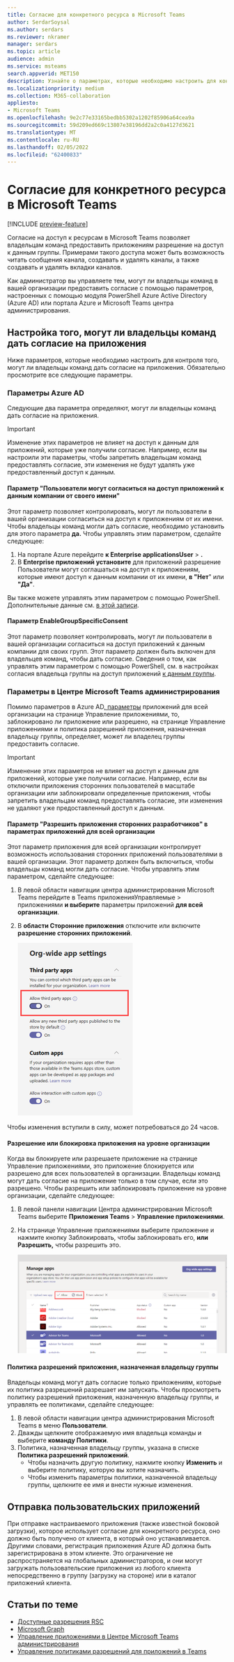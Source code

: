 ```yaml
---
title: Согласие для конкретного ресурса в Microsoft Teams
author: SerdarSoysal
ms.author: serdars
ms.reviewer: nkramer
manager: serdars
ms.topic: article
audience: admin
ms.service: msteams
search.appverid: MET150
description: Узнайте о параметрах, которые необходимо настроить для контроля того, могут ли владельцы команд в вашей организации дать согласие на приложения.
ms.localizationpriority: medium
ms.collection: M365-collaboration
appliesto:
- Microsoft Teams
ms.openlocfilehash: 9e2c77e33165bedbb5302a1202f85906a64cea9a
ms.sourcegitcommit: 59d209ed669c13807e38196dd2a2c0a4127d3621
ms.translationtype: MT
ms.contentlocale: ru-RU
ms.lasthandoff: 02/05/2022
ms.locfileid: "62400833"
---
```

# <a name="resource-specific-consent-in-microsoft-teams"></a>Согласие для конкретного ресурса в Microsoft Teams

[!INCLUDE [preview-feature](includes/preview-feature.md)]

Согласие на доступ к ресурсам в Microsoft Teams позволяет владельцам команд предоставить приложениям разрешение на доступ к данным группы. Примерами такого доступа может быть возможность читать сообщения канала, создавать и удалять каналы, а также создавать и удалять вкладки каналов.

Как администратор вы управляете тем, могут ли владельцы команд в вашей организации предоставить согласие с помощью параметров, настроенных с помощью модуля PowerShell Azure Active Directory (Azure AD) или портала Azure и Microsoft Teams центра администрирования.  

## <a name="set-whether-team-owners-can-give-consent-to-apps"></a>Настройка того, могут ли владельцы команд дать согласие на приложения

Ниже параметров, которые необходимо настроить для контроля того, могут ли владельцы команд дать согласие на приложения. Обязательно просмотрите все следующие параметры.

### <a name="settings-in-azure-ad"></a>Параметры Azure AD

Следующие два параметра определяют, могут ли владельцы команд дать согласие на приложения.

> [!IMPORTANT]
> Изменение этих параметров не влияет на доступ к данным для приложений, которые уже получили согласие. Например, если вы настроили эти параметры, чтобы запретить владельцам команд предоставлять согласие, эти изменения не будут удалять уже предоставленный доступ к данным.

#### <a name="the-users-can-consent-to-apps-accessing-company-data-on-their-behalf-setting"></a>Параметр "Пользователи могут согласиться на доступ приложений к данным компании от своего имени"

Этот параметр позволяет контролировать, могут ли пользователи в вашей организации согласиться на доступ к приложениям от их имени. Чтобы владельцы команд могли дать согласие, необходимо установить для этого параметра **да.** Чтобы управлять этим параметром, сделайте следующее:

1. На портале Azure перейдите **к Enterprise applicationsUser** > **.**
2. В **Enterprise приложений установите** для приложений разрешение Пользователи  могут соглашаться на доступ к приложениям, которые имеют доступ к данным компании от их имени, **в "Нет**" или **"Да"**.

Вы также можете управлять этим параметром с помощью PowerShell. Дополнительные данные см. [в этой записи](/azure/active-directory/manage-apps/configure-user-consent#configure-user-consent-to-applications).

#### <a name="the-enablegroupspecificconsent-setting"></a>Параметр EnableGroupSpecificConsent

Этот параметр позволяет контролировать, могут ли пользователи в вашей организации согласиться на доступ приложений к данным компании для своих групп. Этот параметр должен быть включен для владельцев команд, чтобы дать согласие. Сведения о том, как управлять этим параметром с помощью PowerShell, см. в настройках согласия владельца группы на доступ приложений [к данным группы](/azure/active-directory/manage-apps/configure-user-consent#configure-group-owner-consent-to-apps-accessing-group-data).

### <a name="settings-in-the-microsoft-teams-admin-center"></a>Параметры в Центре Microsoft Teams администрирования

Помимо параметров в Azure [](teams-app-permission-policies.md) AD[, параметры](manage-apps.md#manage-org-wide-app-settings) приложений для всей организации на странице Управление приложениями[](manage-apps.md), то, заблокировано ли приложение или разрешено, на странице Управление приложениями и политика разрешений приложения, назначенная владельцу группы, определяет, может ли владелец группы предоставить согласие.[](manage-apps.md#allow-and-block-apps)

> [!IMPORTANT]
> Изменение этих параметров не влияет на доступ к данным для приложений, которые уже получили согласие. Например, если вы отключили приложения сторонних пользователей в масштабе организации или заблокировали определенные приложения, чтобы запретить владельцам команд предоставлять согласие, эти изменения не удаляют уже предоставленный доступ к данным.  

#### <a name="the-allow-third-party-apps-setting-in-org-wide-app-settings"></a>Параметр "Разрешить приложения сторонних разработчиков" в параметрах приложений для всей организации

Этот параметр приложения для всей организации контролирует возможность использования сторонних приложений пользователями в вашей организации. Этот параметр должен быть включиться, чтобы владельцы команд могли дать согласие. Чтобы управлять этим параметром, сделайте следующее:

1. В левой области навигации центра администрирования Microsoft Teams перейдите в Teams приложенияУправляемые  >  приложениями **и выберите** параметры приложений **для всей организации**.
2. В **области Сторонние приложения** отключите или включите **разрешение сторонних приложений**.

    ![Снимок экрана: параметр "Разрешить приложения сторонних Teams"](media/resource-specific-consent-org-wide-setting.png)

Чтобы изменения вступили в силу, может потребоваться до 24 часов.

#### <a name="allow-or-block-the-app-at-the-org-level"></a>Разрешение или блокировка приложения на уровне организации

Когда вы блокируете или разрешаете приложение на [](manage-apps.md#allow-and-block-apps) странице Управление приложениями, это приложение блокируется или разрешено для всех пользователей в организации. Владельцы команд могут дать согласие на приложение только в том случае, если это разрешено. Чтобы разрешить или заблокировать приложение на уровне организации, сделайте следующее:

1. В левой панели навигации Центра администрирования Microsoft Teams выберите **Приложения Teams** > **Управление приложениями**.
2. На странице Управление приложениями выберите приложение и нажмите кнопку Заблокировать,  чтобы заблокировать его, **или Разрешить,** чтобы разрешить это.

    ![Снимок экрана: заблокированные приложения в настройках для всей организации.](media/resource-specific-consent-allow-block-apps.png)

#### <a name="app-permission-policy-assigned-to-the-team-owner"></a>Политика разрешений приложения, назначенная владельцу группы

Владельцы команд могут дать согласие только приложениям, которые их политика разрешений разрешает им запускать. Чтобы просмотреть политику разрешений приложения, назначенную владельцу группы, и управлять ее политиками, сделайте следующее:

1. В левой области навигации центра администрирования Microsoft Teams в меню **Пользователи**.
2. Дважды щелкните отображаемую имя владельца команды и выберите **команду Политики**.
3. Политика, назначенная владельцу группы, указана в списке **Политика разрешений приложений**.
    - Чтобы назначить другую политику, нажмите кнопку **Изменить** и выберите политику, которую вы хотите назначить.
    - Чтобы изменить параметры политики, назначенной владельцу группы, щелкните ее имя и внести нужные изменения.  

## <a name="uploading-custom-apps"></a>Отправка пользовательских приложений

При отправке настраиваемого приложения (также известной боковой загрузки), которое использует согласие для конкретного ресурса, оно должно быть получено от клиента, в который оно устанавливается. Другими словами, регистрация приложения Azure AD должна быть зарегистрирована в этом клиенте. Это ограничение не распространяется на глобальных администраторов, и они могут загружать пользовательские приложения из любого клиента непосредственно в группу (загрузку на стороне) или в каталог приложений клиента.

## <a name="related-topics"></a>Статьи по теме

- [Доступные разрешения RSC](/microsoftteams/platform/graph-api/rsc/resource-specific-consent)
- [Microsoft Graph](https://developer.microsoft.com/graph)
- [Управление приложениями в Центре Microsoft Teams администрирования](manage-apps.md)
- [Управление политиками разрешений для приложений в Teams](teams-app-permission-policies.md)